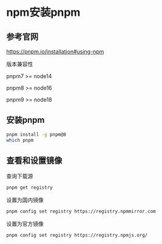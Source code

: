 # npm安装pnpm

## 参考官网

https://pnpm.io/installation#using-npm

版本兼容性

pnpm7 >= node14

pnpm8 >= node16

pnpm9 >= node18

## 安装pnpm

```bash
pnpm install -g pnpm@8
which pnpm
```

## 查看和设置镜像

查询下载源
```bash
pnpm get registry
```
设置为国内镜像
```bash
pnpm config set registry https://registry.npmmirror.com
```
设置为官方镜像
```bash
pnpm config set registry https://registry.npmjs.org/
```

